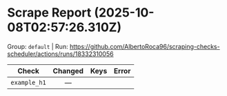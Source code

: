 # Scrape Report (2025-10-08T02:57:26.310Z)

Group: `default`  |  Run: https://github.com/AlbertoRoca96/scraping-checks-scheduler/actions/runs/18332310056

| Check | Changed | Keys | Error |
|---|:---:|:--|:--|
| `example_h1` | — |  |  |
